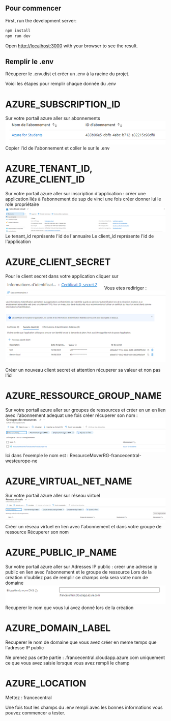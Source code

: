 ## Pour commencer

First, run the development server:

```bash
npm install
npm run dev
```

Open [http://localhost:3000](http://localhost:3000) with your browser to see the result.

## Remplir le .env

Récuperer le .env.dist et créer un .env à la racine du projet.

Voici les étapes pour remplir chaque donnée du .env

# AZURE_SUBSCRIPTION_ID

Sur votre portail azure aller sur abonnements 
![alt text](image-1.png)
Copier l'id de l'abonnement et coller le sur le .env 

# AZURE_TENANT_ID, AZURE_CLIENT_ID

Sur votre portail azure aller sur inscription d'application : 
créer une application liés à l'abonnement de sup de vinci une fois créer donner lui le role propriétaire
![alt text](image.png)
Le tenant_id représente l'id de l'annuaire 
Le client_id représente l'id de l'application 

# AZURE_CLIENT_SECRET

Pour le client secret dans votre application cliquer sur 
![alt text](image-2.png)
Vous etes rediriger :
![alt text](image-3.png)

Créer un nouveau client secret et attention récuperer sa valeur et non pas l'id 

# AZURE_RESSOURCE_GROUP_NAME

Sur votre portail azure aller sur groupes de ressources et créer en un en lien avec l'abonnement adequat
une fois créer récuperer son nom :
![alt text](image-4.png)
Ici dans l'exemple le nom est : ResourceMoverRG-francecentral-westeurope-ne

# AZURE_VIRTUAL_NET_NAME

Sur votre portail azure aller sur réseau virtuel
![alt text](image-5.png)
Créer un réseau virtuel en lien avec l'abonnement et dans votre groupe de ressource
Récuperer son nom

# AZURE_PUBLIC_IP_NAME 

Sur votre portail azure aller sur Adresses IP public : creer une adresse ip public en lien avec l'abonnement et le groupe de ressource
Lors de la création n'oubliez pas de remplir ce champs cela sera votre nom de domaine
![alt text](image-6.png)
Recuperer le nom que vous lui avez donné lors de la création

# AZURE_DOMAIN_LABEL

Recuperer le nom de domaine que vous avez créer en meme temps que l'adresse IP public

Ne prenez pas cette partie : .francecentral.cloudapp.azure.com uniquement ce que vous avez saisie lorsque vous avez rempli le champ

# AZURE_LOCATION

Mettez : francecentral


Une fois tout les champs du .env rempli avec les bonnes informations vous pouvez commencer a tester.